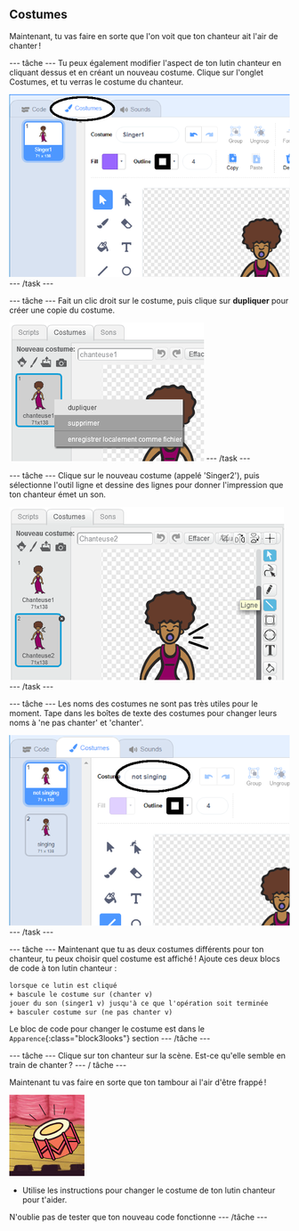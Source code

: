 ## Costumes

Maintenant, tu vas faire en sorte que l'on voit que ton chanteur ait l'air de chanter !

\--- tâche \--- Tu peux également modifier l'aspect de ton lutin chanteur en cliquant dessus et en créant un nouveau costume. Clique sur l'onglet Costumes, et tu verras le costume du chanteur.

![capture d'écran](images/band-singer-costume-annotated.png) \--- /task \---

\--- tâche \--- Fait un clic droit sur le costume, puis clique sur **dupliquer** pour créer une copie du costume.

![capture d'écran](images/band-singer-duplicate.png) \--- /task \---

\--- tâche \--- Clique sur le nouveau costume (appelé 'Singer2'), puis sélectionne l'outil ligne et dessine des lignes pour donner l'impression que ton chanteur émet un son.

![screenshot](images/band-singer-click.png) \--- /task \---

\--- tâche \--- Les noms des costumes ne sont pas très utiles pour le moment. Tape dans les boîtes de texte des costumes pour changer leurs noms à 'ne pas chanter' et 'chanter'.

![capture d'écran](images/band-singer-name-annotated.png) \--- /task \---

\--- tâche \--- Maintenant que tu as deux costumes différents pour ton chanteur, tu peux choisir quel costume est affiché ! Ajoute ces deux blocs de code à ton lutin chanteur :

```blocks3
lorsque ce lutin est cliqué
+ bascule le costume sur (chanter v)
jouer du son (singer1 v) jusqu'à ce que l'opération soit terminée
+ basculer costume sur (ne pas chanter v)
```

Le bloc de code pour changer le costume est dans le `Apparence`{:class="block3looks"} section \--- /tâche \---

\--- tâche \--- Clique sur ton chanteur sur la scène. Est-ce qu'elle semble en train de chanter ? \--- / tâche \---

Maintenant tu vas faire en sorte que ton tambour ai l'air d'être frappé !

![capture d'écran](images/band-drum-final.png)

- Utilise les instructions pour changer le costume de ton lutin chanteur pour t'aider.

N'oublie pas de tester que ton nouveau code fonctionne \--- /tâche \---
